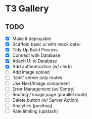 # T3 Gallery

## TODO

- [x] Make it deployable
- [x] Scaffold basic ui with mock data- 
- [x] Tidy Up Build Process
- [x] Connect with Database
- [x] Attach UI to Database
- [x] Add authentication (w/ clerk)
- [ ] Add image upload
- [ ] 'taint' server only routes
- [ ] Use Next/Image component
- [ ] Error Management (w/ Sentry)
- [ ] Routing / image page (parallel route)
- [ ] Delete button (w/ Server Action)
- [ ] Analytics (posthog)
- [ ] Rate limiting (upstash)
